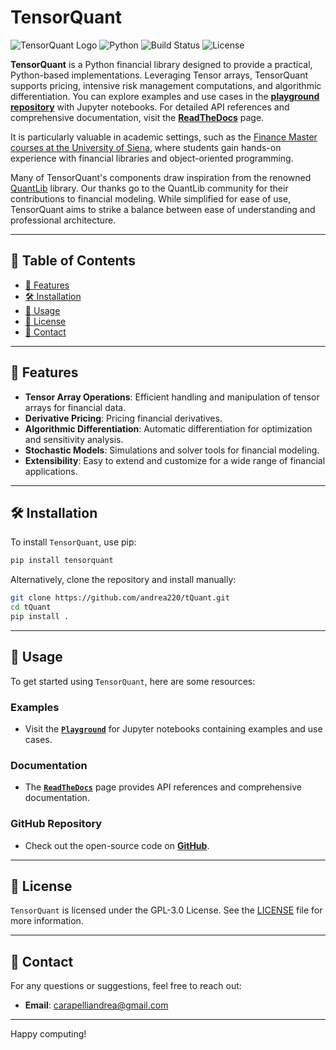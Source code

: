 
# TensorQuant

![TensorQuant Logo](https://img.shields.io/badge/TensorQuant-v0.0.3-blue.svg)
![Python](https://img.shields.io/badge/python-v3.10+-blue.svg)
![Build Status](https://img.shields.io/badge/build-passing-brightgreen.svg)
![License](https://img.shields.io/badge/license-MIT-green.svg)

**TensorQuant** is a Python financial library designed to provide a practical, Python-based implementations. Leveraging Tensor arrays, TensorQuant supports pricing, intensive risk management computations, and algorithmic differentiation. You can explore examples and use cases in the [**playground repository**](https://github.com/andrea220/tqPlayground) with Jupyter notebooks. For detailed API references and comprehensive documentation, visit the [**ReadTheDocs**](https://tquant.readthedocs.io/en/latest/index.html) page. 

It is particularly valuable in academic settings, such as the [Finance Master courses at the University of Siena](https://finance.unisi.it/it), where students gain hands-on experience with financial libraries and object-oriented programming.

Many of TensorQuant's components draw inspiration from the renowned [QuantLib](https://www.quantlib.org) library. Our thanks go to the QuantLib community for their contributions to financial modeling. While simplified for ease of use, TensorQuant aims to strike a balance between ease of understanding and professional architecture.

---

## 📑 Table of Contents

- [🌟 Features](#-features)
- [🛠️ Installation](#%EF%B8%8F-installation)
- [🚀 Usage](#-usage)
- [📝 License](#-license)
- [📧 Contact](#-contact)

---

## 🌟 Features

- **Tensor Array Operations**: Efficient handling and manipulation of tensor arrays for financial data.
- **Derivative Pricing**: Pricing financial derivatives.
- **Algorithmic Differentiation**: Automatic differentiation for optimization and sensitivity analysis.
- **Stochastic Models**: Simulations and solver tools for financial modeling.
- **Extensibility**: Easy to extend and customize for a wide range of financial applications.

---

## 🛠️ Installation

To install `TensorQuant`, use pip:

```bash
pip install tensorquant
```

Alternatively, clone the repository and install manually:

```bash
git clone https://github.com/andrea220/tQuant.git
cd tQuant
pip install .
```

---

## 🚀 Usage

To get started using `TensorQuant`, here are some resources:

### Examples
- Visit the [**`Playground`**](https://github.com/andrea220/tqPlayground) for Jupyter notebooks containing examples and use cases.

### Documentation
- The [**`ReadTheDocs`**](https://tquant.readthedocs.io/en/latest/index.html) page provides API references and comprehensive documentation.

### GitHub Repository
- Check out the open-source code on [**GitHub**](https://github.com/andrea220/tQuant).

---

## 📝 License

`TensorQuant` is licensed under the GPL-3.0 License. See the [LICENSE](LICENSE) file for more information.

---

## 📧 Contact

For any questions or suggestions, feel free to reach out:

- **Email**: [carapelliandrea@gmail.com](mailto:carapelliandrea@gmail.com)

---

Happy computing!
